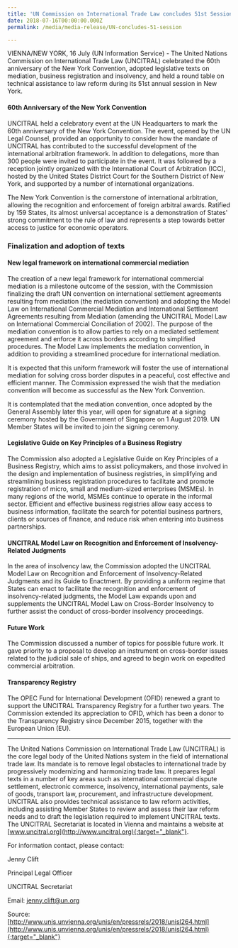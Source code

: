 ```yaml
---
title: 'UN Commission on International Trade Law concludes 51st Session in New York'
date: 2018-07-16T00:00:00.000Z
permalink: /media/media-release/UN-concludes-51-session

---
```



VIENNA/NEW YORK, 16 July (UN Information Service) - The United Nations Commission on International Trade Law (UNCITRAL) celebrated the 60th anniversary of the New York Convention, adopted legislative texts on mediation, business registration and insolvency, and held a round table on technical assistance to law reform during its 51st annual session in New York.

#### **60th Anniversary of the New York Convention** 
UNCITRAL held a celebratory event at the UN Headquarters to mark the 60th anniversary of the New York Convention. The event, opened by the UN Legal Counsel, provided an opportunity to consider how the mandate of UNCITRAL has contributed to the successful development of the international arbitration framework. In addition to delegations, more than 300 people were invited to participate in the event. It was followed by a reception jointly organized with the International Court of Arbitration (ICC), hosted by the United States District Court for the Southern District of New York, and supported by a number of international organizations.

The New York Convention is the cornerstone of international arbitration, allowing the recognition and enforcement of foreign arbitral awards. Ratified by 159 States, its almost universal acceptance is a demonstration of States' strong commitment to the rule of law and represents a step towards better access to justice for economic operators.

### **Finalization and adoption of texts**

#### **New legal framework on international commercial mediation**

The creation of a new legal framework for international commercial mediation is a milestone outcome of the session, with the Commission finalizing the draft UN convention on international settlement agreements resulting from mediation (the mediation convention) and adopting the Model Law on International Commercial Mediation and International Settlement Agreements resulting from Mediation (amending the UNCITRAL Model Law on International Commercial Conciliation of 2002). The purpose of the mediation convention is to allow parties to rely on a mediated settlement agreement and enforce it across borders according to simplified procedures. The Model Law implements the mediation convention, in addition to providing a streamlined procedure for international mediation.

It is expected that this uniform framework will foster the use of international mediation for solving cross border disputes in a peaceful, cost effective and efficient manner. The Commission expressed the wish that the mediation convention will become as successful as the New York Convention.

It is contemplated that the mediation convention, once adopted by the General Assembly later this year, will open for signature at a signing ceremony hosted by the Government of Singapore on 1 August 2019. UN Member States will be invited to join the signing ceremony.

#### **Legislative Guide on Key Principles of a Business Registry**
The Commission also adopted a Legislative Guide on Key Principles of a Business Registry, which aims to assist policymakers, and those involved in the design and implementation of business registries, in simplifying and streamlining business registration procedures to facilitate and promote registration of micro, small and medium-sized enterprises (MSMEs). In many regions of the world, MSMEs continue to operate in the informal sector. Efficient and effective business registries allow easy access to business information, facilitate the search for potential business partners, clients or sources of finance, and reduce risk when entering into business partnerships.

#### **UNCITRAL Model Law on Recognition and Enforcement of Insolvency-Related Judgments**
In the area of insolvency law, the Commission adopted the UNCITRAL Model Law on Recognition and Enforcement of Insolvency-Related Judgments and its Guide to Enactment. By providing a uniform regime that States can enact to facilitate the recognition and enforcement of insolvency-related judgments, the Model Law expands upon and supplements the UNCITRAL Model Law on Cross-Border Insolvency to further assist the conduct of cross-border insolvency proceedings.

#### **Future Work**
The Commission discussed a number of topics for possible future work. It gave priority to a proposal to develop an instrument on cross-border issues related to the judicial sale of ships, and agreed to begin work on expedited commercial arbitration.

#### **Transparency Registry**
The OPEC Fund for International Development (OFID) renewed a grant to support the UNCITRAL Transparency Registry for a further two years. The Commission extended its appreciation to OFID, which has been a donor to the Transparency Registry since December 2015, together with the European Union (EU).

----------------------

The United Nations Commission on International Trade Law (UNCITRAL) is the core legal body of the United Nations system in the field of international trade law. Its mandate is to remove legal obstacles to international trade by progressively modernizing and harmonizing trade law. It prepares legal texts in a number of key areas such as international commercial dispute settlement, electronic commerce, insolvency, international payments, sale of goods, transport law, procurement, and infrastructure development. UNCITRAL also provides technical assistance to law reform activities, including assisting Member States to review and assess their law reform needs and to draft the legislation required to implement UNCITRAL texts. The UNCITRAL Secretariat is located in Vienna and maintains a website at [www.uncitral.org](http://www.uncitral.org){:target="_blank"}.



For information contact, please contact:

Jenny Clift

Principal Legal Officer

UNCITRAL Secretariat

Email: [jenny.clift@un.org](mailto:jenny.clift@un.org)


Source: [http://www.unis.unvienna.org/unis/en/pressrels/2018/unisl264.html](http://www.unis.unvienna.org/unis/en/pressrels/2018/unisl264.html){:target="_blank"}

